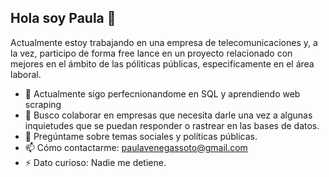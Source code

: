 ## Hola soy Paula 👋

Actualmente estoy trabajando en una empresa de telecomunicaciones y, a la vez, participo de forma free lance en un proyecto relacionado con mejores en el ámbito
de las póliticas públicas, especificamente en el área laboral. 

- 🌱 Actualmente sigo perfecnionandome en SQL y aprendiendo web scraping
- 👯 Busco colaborar en empresas que necesita darle una vez a algunas inquietudes que se puedan responder o rastrear en las bases de datos.
- 💬 Pregúntame sobre temas sociales y políticas públicas. 
- 📫 Cómo contactarme: paulavenegassoto@gmail.com
- ⚡ Dato curioso: Nadie me detiene.

